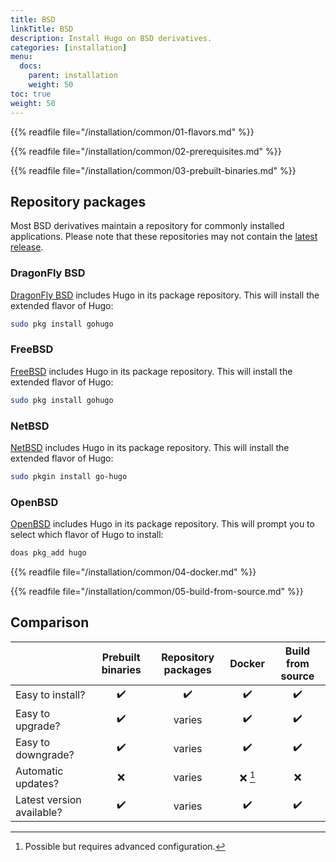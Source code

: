 ```yaml
---
title: BSD
linkTitle: BSD
description: Install Hugo on BSD derivatives.
categories: [installation]
menu:
  docs:
    parent: installation
    weight: 50
toc: true
weight: 50
---
```

{{% readfile file="/installation/common/01-flavors.md" %}}

{{% readfile file="/installation/common/02-prerequisites.md" %}}

{{% readfile file="/installation/common/03-prebuilt-binaries.md" %}}

## Repository packages

Most BSD derivatives maintain a repository for commonly installed applications. Please note that these repositories may not contain the [latest release].

[latest release]: https://github.com/gohugoio/hugo/releases/latest

### DragonFly BSD

[DragonFly BSD] includes Hugo in its package repository. This will install the extended flavor of Hugo:

```sh
sudo pkg install gohugo
```

[DragonFly BSD]: https://www.dragonflybsd.org/

### FreeBSD

[FreeBSD] includes Hugo in its package repository. This will install the extended flavor of Hugo:

```sh
sudo pkg install gohugo
```

[FreeBSD]: https://www.freebsd.org/

### NetBSD

[NetBSD] includes Hugo in its package repository. This will install the extended flavor of Hugo:

```sh
sudo pkgin install go-hugo
```

[NetBSD]: https://www.netbsd.org/

### OpenBSD

[OpenBSD] includes Hugo in its package repository. This will prompt you to select which flavor of Hugo to install:

```sh
doas pkg_add hugo
```

[OpenBSD]: https://www.openbsd.org/

{{% readfile file="/installation/common/04-docker.md" %}}

{{% readfile file="/installation/common/05-build-from-source.md" %}}

## Comparison

||Prebuilt binaries|Repository packages|Docker|Build from source
:--|:--:|:--:|:--:|:--:
Easy to install?|:heavy_check_mark:|:heavy_check_mark:|:heavy_check_mark:|:heavy_check_mark:|
Easy to upgrade?|:heavy_check_mark:|varies|:heavy_check_mark:|:heavy_check_mark:
Easy to downgrade?|:heavy_check_mark:|varies|:heavy_check_mark:|:heavy_check_mark:
Automatic updates?|:x:|varies|:x: [^1]|:x:
Latest version available?|:heavy_check_mark:|varies|:heavy_check_mark:|:heavy_check_mark:

[^1]: Possible but requires advanced configuration.
